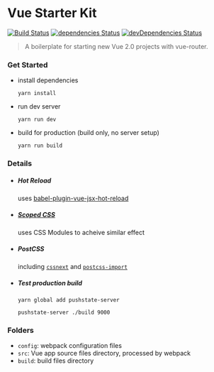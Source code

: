 # Vue Starter Kit
[![Build Status](https://travis-ci.org/xiaofan2406/vue-starter-kit.svg?branch=jsx)](https://travis-ci.org/xiaofan2406/vue-starter-kit) [![dependencies Status](https://david-dm.org/xiaofan2406/vue-starter-kit/status.svg)](https://david-dm.org/xiaofan2406/vue-starter-kit) [![devDependencies Status](https://david-dm.org/xiaofan2406/vue-starter-kit/dev-status.svg)](https://david-dm.org/xiaofan2406/vue-starter-kit?type=dev)
> A boilerplate for starting new Vue 2.0 projects with vue-router.


### Get Started
- install dependencies
  ```
  yarn install
  ```

- run dev server
  ```
  yarn run dev
  ```

- build for production (build only, no server setup)
  ```
  yarn run build
  ```


### Details
- ##### Hot Reload
  uses [babel-plugin-vue-jsx-hot-reload](https://www.npmjs.com/package/babel-plugin-vue-jsx-hot-reload)

- ##### [Scoped CSS](https://vuejs.org/v2/guide/comparison.html#Component-Scoped-CSS)
  uses CSS Modules to acheive similar effect

- ##### PostCSS
  including [`cssnext`](http://cssnext.io/) and [`postcss-import`](https://github.com/postcss/postcss-import)

- ##### Test production build
  ```
  yarn global add pushstate-server

  pushstate-server ./build 9000
  ```


### Folders
- `config`: webpack configuration files
- `src`: Vue app source files directory, processed by webpack
- `build`: build files directory
